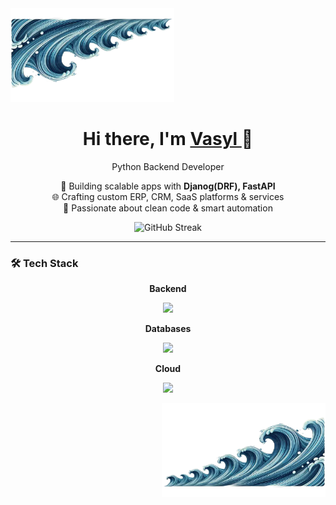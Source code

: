 <img src="https://raw.githubusercontent.com/SyntaxTears/SyntaxTears/main/img1_.png" height="150" />
<h1 align="center">Hi there, I'm <a href="https://github.com/F1veStar3">Vasyl
</a> 👋</h1>

<p align="center">
  Python Backend Developer
</p>

<p align="center">
  🚀 Building scalable apps with <strong>Djanog(DRF), FastAPI</strong><br/>
  🌐 Crafting custom ERP, CRM, SaaS platforms & services<br/>
  🎯 Passionate about clean code & smart automation 
</p>

<p align="center">
  <img src="https://github-readme-streak-stats.herokuapp.com/?user=F1veStar3&theme=radical" alt="GitHub Streak" />
</p>

---

### 🛠️ Tech Stack

<p align="center"><b>Backend</b></p>
<p align="center">
  <img src="https://skillicons.dev/icons?i=python,django,fastapi,flask" />
</p>

<p align="center"><b>Databases</b></p>
<p align="center">
  <img src="https://skillicons.dev/icons?i=postgres,mongodb,mysql,sqlite,redis" />
</p>

<p align="center"><b>Cloud</b></p>
<p align="center">
  <img src="https://skillicons.dev/icons?i=aws,docker,github,gitlab,bitbucket" />
</p>
<p align="right">
  <img src="https://raw.githubusercontent.com/SyntaxTears/SyntaxTears/main/img2_.png" height="150" />
</p>
